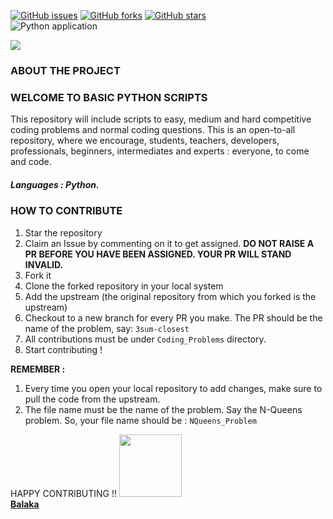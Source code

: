 [![GitHub issues](https://img.shields.io/github/issues/Open-Dev-Community/Basic-Python-Scripts)](https://github.com/Open-Dev-Community/Basic-Python-Scripts/issues)
[![GitHub forks](https://img.shields.io/github/forks/Open-Dev-Community/Basic-Python-Scripts?style=social)](https://github.com/Open-Dev-Community/Basic-Python-Scripts/network/members)
[![GitHub stars](https://img.shields.io/github/stars/Open-Dev-Community/Basic-Python-Scripts?style=social)](https://github.com/Open-Dev-Community/Basic-Python-Scripts/stargazers)
<br>
![Python application](https://github.com/Open-Dev-Community/Basic-Python-Scripts/workflows/Python%20application/badge.svg)

  <img src="https://embed-fastly.wistia.com/deliveries/49bd387c40e2c5aada92abdf973bc46d.webp?image_crop_resized=960x540">

</p>

### ABOUT THE PROJECT

### WELCOME TO BASIC PYTHON SCRIPTS

This repository will include scripts to easy, medium and hard competitive coding problems and normal coding questions.
This is an open-to-all repository, where we encourage, students, teachers, developers, professionals, beginners, intermediates and experts : everyone, to come and code.

##### Languages : Python.

### HOW TO CONTRIBUTE

1. Star the repository
2. Claim an Issue by commenting on it to get assigned. **DO NOT RAISE A PR BEFORE YOU HAVE BEEN ASSIGNED. YOUR PR WILL STAND INVALID.**
3. Fork it
4. Clone the forked repository in your local system
5. Add the upstream (the original repository from which you forked is the upstream)
6. Checkout to a new branch for every PR you make. The PR should be the name of the problem, say: ```3sum-closest```
7. All contributions must be under ```Coding_Problems``` directory.
8. Start contributing !

**REMEMBER :** 

1. Every time you open your local repository to add changes, make sure to pull the code from the upstream.
2. The file name must be the name of the problem. Say the N-Queens problem. So, your file name should be : ```NQueens_Problem```

HAPPY CONTRIBUTING !!
  <img src="https://avatars0.githubusercontent.com/u/49288068?s=460&u=2bf7afa3bd9861a1eef8c5d74006d6f2df7b8ee2&v=4" width="100" /><br><a href="https://github.com/BALaka-18" target="_blank"><strong>Balaka</strong></a>

